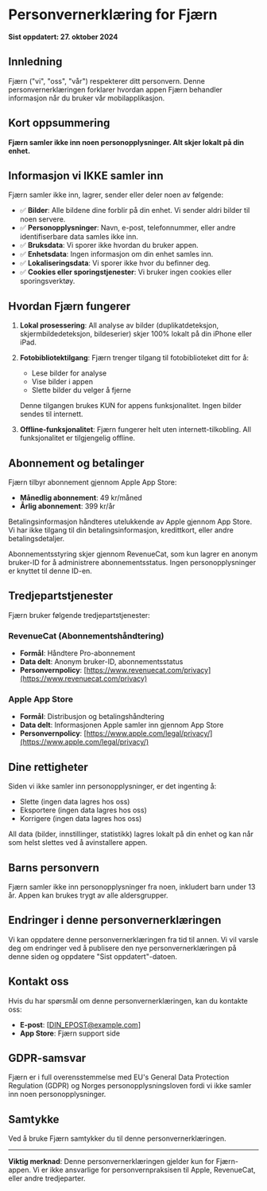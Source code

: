 # Personvernerklæring for Fjærn

**Sist oppdatert: 27. oktober 2024**

## Innledning

Fjærn ("vi", "oss", "vår") respekterer ditt personvern. Denne personvernerklæringen forklarer hvordan appen Fjærn behandler informasjon når du bruker vår mobilapplikasjon.

## Kort oppsummering

**Fjærn samler ikke inn noen personopplysninger. Alt skjer lokalt på din enhet.**

## Informasjon vi IKKE samler inn

Fjærn samler ikke inn, lagrer, sender eller deler noen av følgende:

- ✅ **Bilder**: Alle bildene dine forblir på din enhet. Vi sender aldri bilder til noen servere.
- ✅ **Personopplysninger**: Navn, e-post, telefonnummer, eller andre identifiserbare data samles ikke inn.
- ✅ **Bruksdata**: Vi sporer ikke hvordan du bruker appen.
- ✅ **Enhetsdata**: Ingen informasjon om din enhet samles inn.
- ✅ **Lokaliseringsdata**: Vi sporer ikke hvor du befinner deg.
- ✅ **Cookies eller sporingstjenester**: Vi bruker ingen cookies eller sporingsverktøy.

## Hvordan Fjærn fungerer

1. **Lokal prosessering**: All analyse av bilder (duplikatdeteksjon, skjermbildedeteksjon, bildeserier) skjer 100% lokalt på din iPhone eller iPad.

2. **Fotobibliotektilgang**: Fjærn trenger tilgang til fotobiblioteket ditt for å:
   - Lese bilder for analyse
   - Vise bilder i appen
   - Slette bilder du velger å fjerne

   Denne tilgangen brukes KUN for appens funksjonalitet. Ingen bilder sendes til internett.

3. **Offline-funksjonalitet**: Fjærn fungerer helt uten internett-tilkobling. All funksjonalitet er tilgjengelig offline.

## Abonnement og betalinger

Fjærn tilbyr abonnement gjennom Apple App Store:
- **Månedlig abonnement**: 49 kr/måned
- **Årlig abonnement**: 399 kr/år

Betalingsinformasjon håndteres utelukkende av Apple gjennom App Store. Vi har ikke tilgang til din betalingsinformasjon, kredittkort, eller andre betalingsdetaljer.

Abonnementsstyring skjer gjennom RevenueCat, som kun lagrer en anonym bruker-ID for å administrere abonnementsstatus. Ingen personopplysninger er knyttet til denne ID-en.

## Tredjepartstjenester

Fjærn bruker følgende tredjepartstjenester:

### RevenueCat (Abonnementshåndtering)
- **Formål**: Håndtere Pro-abonnement
- **Data delt**: Anonym bruker-ID, abonnementsstatus
- **Personvernpolicy**: [https://www.revenuecat.com/privacy](https://www.revenuecat.com/privacy)

### Apple App Store
- **Formål**: Distribusjon og betalingshåndtering
- **Data delt**: Informasjonen Apple samler inn gjennom App Store
- **Personvernpolicy**: [https://www.apple.com/legal/privacy/](https://www.apple.com/legal/privacy/)

## Dine rettigheter

Siden vi ikke samler inn personopplysninger, er det ingenting å:
- Slette (ingen data lagres hos oss)
- Eksportere (ingen data lagres hos oss)
- Korrigere (ingen data lagres hos oss)

All data (bilder, innstillinger, statistikk) lagres lokalt på din enhet og kan når som helst slettes ved å avinstallere appen.

## Barns personvern

Fjærn samler ikke inn personopplysninger fra noen, inkludert barn under 13 år. Appen kan brukes trygt av alle aldersgrupper.

## Endringer i denne personvernerklæringen

Vi kan oppdatere denne personvernerklæringen fra tid til annen. Vi vil varsle deg om endringer ved å publisere den nye personvernerklæringen på denne siden og oppdatere "Sist oppdatert"-datoen.

## Kontakt oss

Hvis du har spørsmål om denne personvernerklæringen, kan du kontakte oss:

- **E-post**: [DIN_EPOST@example.com]
- **App Store**: Fjærn support side

## GDPR-samsvar

Fjærn er i full overensstemmelse med EU's General Data Protection Regulation (GDPR) og Norges personopplysningsloven fordi vi ikke samler inn noen personopplysninger.

## Samtykke

Ved å bruke Fjærn samtykker du til denne personvernerklæringen.

---

**Viktig merknad**: Denne personvernerklæringen gjelder kun for Fjærn-appen. Vi er ikke ansvarlige for personvernpraksisen til Apple, RevenueCat, eller andre tredjeparter.
